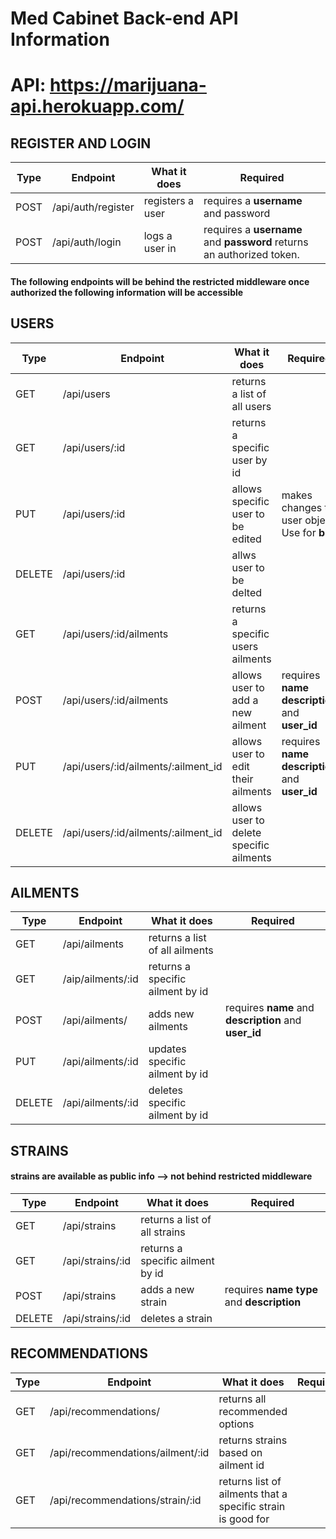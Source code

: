 # Med Cabinet Back-end API Information

# API: https://marijuana-api.herokuapp.com/

## REGISTER AND LOGIN
Type | Endpoint | What it does | Required
-----|--------------------|----------------------|-------------------------------------------------
POST | /api/auth/register | registers a user     | requires a __username__ and password  
POST | /api/auth/login    | logs a user in       | requires a __username__ and __password__ returns an authorized token.  

#### The following endpoints will be behind the restricted middleware once authorized the following information will be accessible

## USERS
Type | Endpoint | What it does | Required
------------|--------------------------------|----------------------------------------------|--------------------------------
GET         | /api/users                     | returns a list of all users                  |  
GET         | /api/users/:id                 | returns a specific user by id                |  
PUT         | /api/users/:id                 | allows specific user to be edited            | makes changes to user object. Use for __bio__   
DELETE      | /api/users/:id                 | allws user to be delted                      |   
GET         | /api/users/:id/ailments        | returns a specific users ailments            |  
POST        | /api/users/:id/ailments        | allows user to add a new ailment             | requires __name__  __description__ and __user_id__  
PUT         | /api/users/:id/ailments/:ailment_id    | allows user to edit their ailments           | requires __name__  __description__ and __user_id__  
DELETE      | /api/users/:id/ailments/:ailment_id    | allows user to delete specific ailments      |  


## AILMENTS
Type | Endpoint | What it does | Required
-------|-------------------|-----------------------------------|------------------------------------------------------
GET    | /api/ailments     | returns a list of all ailments    |  
GET    | /aip/ailments/:id | returns a specific ailment by id  |  
POST   | /api/ailments/    | adds new ailments                 | requires __name__ and __description__ and __user_id__  
PUT    | /api/ailments/:id | updates specific ailment by id    |  
DELETE | /api/ailments/:id | deletes specific ailment by id    |     

## STRAINS
#### strains are available as public info --> not behind restricted middleware
Type | Endpoint | What it does | Required
-------|--------------------|-----------------------------------|------------------------------------------------
GET    | /api/strains       | returns a list of all strains     |  
GET    | /api/strains/:id   | returns a specific ailment by id  |  
POST   | /api/strains       | adds a new strain                 | requires __name__ __type__ and __description__  
DELETE | /api/strains/:id   | deletes a strain                  |  

## RECOMMENDATIONS
Type | Endpoint | What it does | Required
-----|---------------------------------------|----------------------------------|-------
GET | /api/recommendations/                  | returns all recommended options
GET | /api/recommendations/ailment/:id       | returns strains based on ailment id  
GET | /api/recommendations/strain/:id        | returns list of ailments that a specific strain is good for
